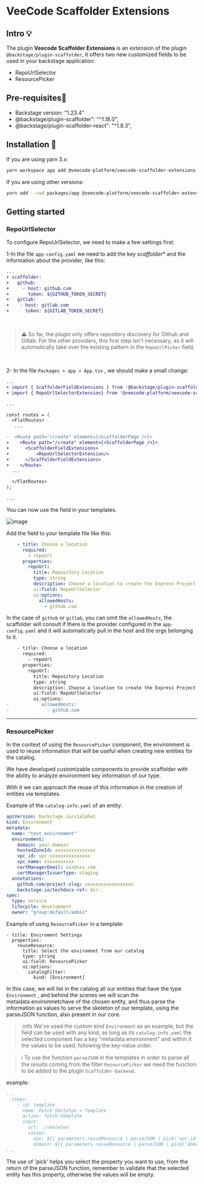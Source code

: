 # VeeCode Scaffolder Extensions

## Intro 💡

The plugin **Veecode Scaffolder Extensions** is an extension of the plugin `@backstage/plugin-scaffolder`, it offers two new customized fields to be used in your backstage application:

- RepoUrlSelector
- ResourcePicker

## Pre-requisites📄

- Backstage version: "1.23.4"
- @backstage/plugin-scaffolder": "^1.18.0",
- @backstage/plugin-scaffolder-react": "^1.8.3",


## Installation 🔧


If you are using yarn 3.x:

```bash
yarn workspace app add @veecode-platform/veecode-scaffolder-extensions
```

If you are using other versions:

```bash
yarn add --cwd packages/app @veecode-platform/veecode-scaffolder-extensions
```


## Getting started

### RepoUrlSelector

To configure RepoUrlSelector, we need to make a few settings first:

1-In the file `app-config.yaml` we need to add the key *scaffolder** and the information about the provider, like this:
```diff
...
+ scaffolder:
+   github:
+     - host: github.com
+       token: ${GITHUB_TOKEN_SECRET}
+   gitlab:
+    - host: gitlab.com
+      token: ${GITLAB_TOKEN_SECRET}
```

<br/>

> ⚠️ So far, the plugin only offers repository discovery for Github and Gitlab. For the other providers, this first step isn't necessary, as it will automatically take over the existing pattern in the `RepoUrlPicker` field.

<br/>

2- In the file `Packages > app > App.tsx` , we should make a small change:
```diff
...
+ import { ScaffolderFieldExtensions } from '@backstage/plugin-scaffolder-react';
+ import { RepoUrlSelectorExtension} from '@veecode-platform/veecode-scaffolder-extensions';

...

const routes = (
  <FlatRoutes>
   ...

-  <Route path="/create" element={<ScaffolderPage />}>
+    <Route path="/create" element={<ScaffolderPage />}>
+      <ScaffolderFieldExtensions>
+          <RepoUrlSelectorExtension/>
+      </ScaffolderFieldExtensions>
+    </Route>
  ...

  </FlatRoutes>
);

...
```

You can now use the field in your templates.

![image](https://github.com/veecode-platform/platform-backstage-plugins/assets/84424883/ffdd052f-6a94-4a17-8dde-f1ce00b0421d)


Add the field to your template file like this:

```yaml
    - title: Choose a location
      required:
        - repoUrl
      properties:
        repoUrl:
          title: Repository Location
          type: string
          description: Choose a location to create the Express Project
          ui:field: RepoUrlSelector
          ui:options:
            allowedHosts:
              - github.com
```

In the case of `github` or `gitlab`, you can omit the `allowedHosts`, the scaffolder will consult if there is the provider configured in the `app-config.yaml` and it will automatically pull in the host and the orgs belonging to it.

```diff
    - title: Choose a location
      required:
        - repoUrl
      properties:
        repoUrl:
          title: Repository Location
          type: string
          description: Choose a location to create the Express Project
          ui:field: RepoUrlSelector
          ui:options:
-            allowedHosts:
-              - github.com
```


---


### ResourcePicker

In the context of using the `ResourcePicker` component, the environment is used to reuse information that will be useful when creating new entities for the catalog.


We have developed customizable components to provide scaffolder with the ability to analyze environment key information of our type.


With it we can approach the reuse of this information in the creation of entities via templates.

Example of the `catalog-info.yaml` of an entity:

```yaml
apiVersion: backstage.io/v1alpha1
kind: Environment
metadata:
  name: "test_environment"
  environment:
    domain: your.domain
    hostedZoneId: xxxxxxxxxxxxxxx
    vpc_id: vpc-xxxxxxxxxxxxxxx
    vpc_name: xxxxxxxxxxx
    certManagerEmail: xxx@xxx.com
    certManagerIssuerType: staging
  annotations:
    github.com/project-slug: xxxxxxxxxxxxxxxxxx
    backstage.io/techdocs-ref: dir:.
spec:
  type: service
  lifecycle: development
  owner: "group:default/admin"
```

Example of using `ResourcePicker` in a template:

    - title: Enviroment Settings
      properties:
        reuseResource:
          title: Select the enviromnet from our catalog
          type: string
          ui:field: ResourcePicker
          ui:options:
            catalogFilter:
              kind: [Environment]
            

In this case, we will list in the catalog all our entities that have the type `Environment` , and behind the scenes we will scan the metadata.enviromnetchave of the chosen entity, and thus parse the information as values to serve the skeleton of our template, using the parseJSON function, also present in our core.

> :info We've used the custom kind `Environment` as an example, but the field can be used with any kind, as long as its `catalog-info.yaml` the selected component has a key "metadata.environment" and within it the values to be used, following the key-value order.


> ℹ️ To use the function `parseJSON` in the templates in order to parse all the results coming from the filter `ResourcePicker` we need the function to be added to the plugin `Scaffolder-backend`.


example:

```yaml
...
  steps:
    - id: template
      name: Fetch Skeleton + Template
      action: fetch:template
      input:
        url: ./skeleton      
        values:
          vpc: ${{ parameters.reuseResource | parseJSON | pick('vpc_id') }}
          domain: ${{ parameters.reuseResource | parseJSON | pick('domain') }}
...
```

The use of 'pick' helps you select the property you want to use, from the return of the parseJSON function, remember to validate that the selected entity has this property, otherwise the values will be empty.
